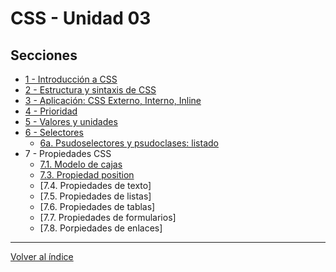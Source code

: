 
# CSS - Unidad 03

## Secciones

- [1 - Introducción a CSS](LM0301_introduccion.md)
- [2 - Estructura y sintaxis de CSS](./LM0302_estructura.md)
- [3 - Aplicación: CSS Externo, Interno, Inline](./LM0303_aplicacion.md)
- [4 - Prioridad](./LM0304_prioridad.md)
- [5 - Valores y unidades](./LM0305_unidades.md)
- [6 - Selectores](./LM0306_selectores.md)
  - [6a. Psudoselectores y psudoclases: listado](./LM0306a.md)
- 7 - Propiedades CSS
  - [7.1. Modelo de cajas](./LM030701_caja.md)
  - [7.3. Propiedad position](./LM030703_position.md)
  - [7.4. Propiedades de texto]
  - [7.5. Propiedades de listas]
  - [7.6. Propiedades de tablas]
  - [7.7. Propiedades de formularios]
  - [7.8. Porpiedades de enlaces]

---

[Volver al índice](LM03.md)
